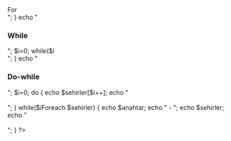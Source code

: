 <?php
$sehirler = array ("Balıkesir","konya","Kütahya","aksaray","bolu","ordu");

echo "<h3>For</h3";
for ($i=0; $i<count($sehirler); $i++)
{
	echo $sehirler[$i];
	echo "<br></br>";
}
echo "<h3>While</h3>";
$i=0;
while($i<count($sehirler))
{
	echo $sehirler[$i++];
	echo "<br></br>";
}
echo "<h3>Do-while</h3>";
$i=0;
do
{
	echo $sehirler[$i++];
	echo "<br></br>";
}
while($i<count($sehirler));

echo "<h3>Foreach</h3";

foreach($sehirler as $anahtar => $sehirler)
{
	echo $anahtar;
	echo " - ";
	echo $sehirler;
	echo "<br></br>";
}
?>
